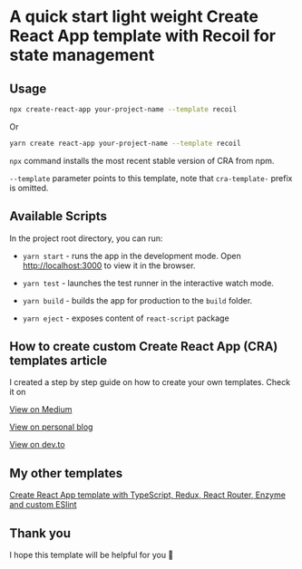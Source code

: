 # A quick start light weight Create React App template with Recoil for state management

## Usage

```bash
npx create-react-app your-project-name --template recoil
```

Or

```bash
yarn create react-app your-project-name --template recoil
```

`npx` command installs the most recent stable version of CRA from npm.

`--template` parameter points to this template, note that `cra-template-` prefix is omitted.

## Available Scripts

In the project root directory, you can run:

- `yarn start` - runs the app in the development mode. Open [http://localhost:3000](http://localhost:3000) to view it in the browser.

- `yarn test` - launches the test runner in the interactive watch mode.

- `yarn build` - builds the app for production to the `build` folder.

- `yarn eject` - exposes content of `react-script` package

## How to create custom Create React App (CRA) templates article

I created a step by step guide on how to create your own templates. Check it on

[View on Medium](https://medium.com/@alexgrischuk/how-to-create-custom-create-react-app-cra-templates-73a5196edeb)

[View on personal blog](https://grischuk.de/how-to-create-custom-create-react-app-cra-templates)

[View on dev.to](https://dev.to/alexandrg/how-to-create-custom-create-react-app-cra-templates-3nca)

## My other templates

[Create React App template with TypeScript, Redux, React Router, Enzyme and custom ESlint](https://github.com/alexandr-g/cra-template-typescript-redux)

## Thank you

I hope this template will be helpful for you 🙏
